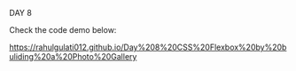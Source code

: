 DAY 8

Check the code demo below:

https://rahulgulati012.github.io/Day%208%20CSS%20Flexbox%20by%20buliding%20a%20Photo%20Gallery
